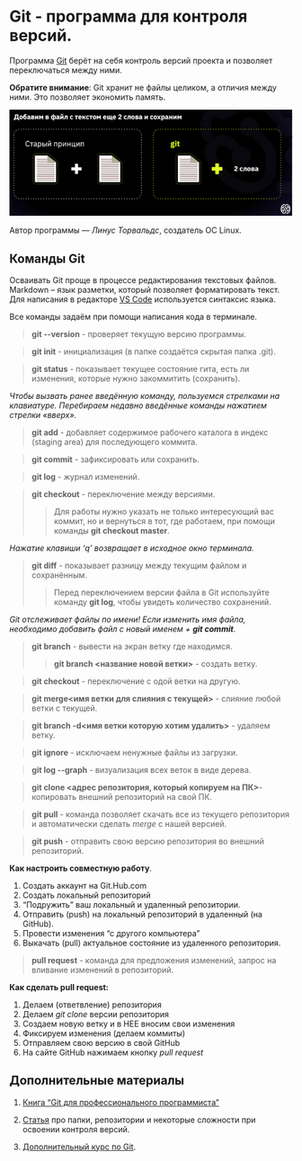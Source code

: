 # Git - программа для контроля версий.

Программа [Git](https://git-scm.com/downloads) берёт на себя контроль версий проекта и позволяет переключаться между ними. 

**Обратите внимание**: Git хранит не файлы целиком, а отличия между ними. Это позволяет экономить память. 

![Принцип работы git](image1.png)

Автор программы — *Линус Торвальдс*, создатель ОС Linux. 

## Команды Git

Осваивать Git проще в процессе редактирования текстовых файлов. Markdown – язык разметки, который позволяет форматировать текст. Для написания в редакторе [VS Code](https://code.visualstudio.com/) используется синтаксис языка.

Все команды задаём при помощи написания кода в терминале.

>**git --version** - проверяет текущую версию программы.

>**git init** - инициализация (в папке создаётся скрытая папка .git).

>**git status** - показывает текущее состояние гита, есть ли изменения, которые нужно закоммитить 
(сохранить).

*Чтобы вызвать ранее введённую команду, пользуемся стрелками на клавиатуре. Перебираем недавно введённые команды нажатием стрелки «вверх».*

>**git add** - добавляет содержимое рабочего каталога в индекс (staging area) для последующего коммита.

>**git commit** - зафиксировать или сохранить.

>**git log** - журнал изменений.

>**git checkout** - переключение между версиями.
>>Для работы нужно указать не только интересующий вас коммит, но и вернуться в тот, где работаем, при помощи команды **git checkout master**.

*Нажатие клавиши ‘q’ возвращает в исходное окно терминала.*

>**git diff** - показывает разницу между текущим файлом 
и сохранённым.
>>Перед переключением версии файла в Git 
используйте команду **git log**, чтобы увидеть 
количество сохранений.

_Git отслеживает файлы по имени! Если изменить имя файла, необходимо добавить файл с новый именем + **git commit**_.

>**git branch** - вывести на экран ветку где находимся.
>>**git branch <название новой ветки>** - создать ветку.

>**git checkout** - переключение с одой ветки на другую.

>**git merge<имя ветки для слияния с текущей>** - слияние любой ветки с текущей.

>**git branch -d<имя ветки которую хотим удалить>** - удаляем ветку.

>**git ignore** - исключаем ненужные файлы из загрузки.

>**git log --graph** - визуализация всех веток в виде дерева.

>**git clone <адрес репозитория, который копируем на ПК>**- копировать внешний репозиторий на свой ПК.

>**git pull** - команда позволяет скачать все из текущего репозитория и автоматически сделать *merge* с нашей версией.

>**git push** - отправить свою версию репозитория во внешний репозиторий.

**Как настроить совместную работу**.

1. Создать аккаунт на Git.Hub.com
2. Создать локальный репозиторий
3. “Подружить” ваш локальный и удаленный репозитории.
4. Отправить (push) на локальный репозиторий в удаленный (на GitHub).
5. Провести изменения “с другого компьютера”
6. Выкачать (pull) актуальное состояние из удаленного репозитория.

>**pull request** - команда для предложения изменений, запрос на вливание изменений в репозиторий.

**Как сделать pull request:**
1. Делаем (ответвление) репозитория
2. Делаем *git clone* версии репозитория
3. Создаем новую ветку и в НЕЕ вносим свои изменения
4. Фиксируем изменения (делаем коммиты)
5. Отправляем свою версию в свой GitHub
6. На сайте GitHub нажимаем кнопку *pull request*

## Дополнительные материалы

1. [Книга “Git для профессионального программиста”](https://gbcdn.mrgcdn.ru/uploads/asset/4245110/attachment/d4eb8c232f8f2bdf4e42ba7cb49e0c50.pdf)

2. [Статья](https://gb.ru/posts/soveti-pro-git) про папки, репозитории и некоторые сложности при освоении контроля версий.

3. [Дополнительный курс по Git](https://gb.ru/courses/1117).